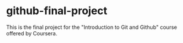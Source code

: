 # github-final-project
This is the final project for the "Introduction to Git and Github" course offered by Coursera.
